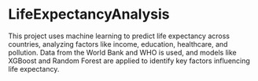 # LifeExpectancyAnalysis
This project uses machine learning to predict life expectancy across countries, analyzing factors like income, education, healthcare, and pollution. Data from the World Bank and WHO is used, and models like XGBoost and Random Forest are applied to identify key factors influencing life expectancy.
